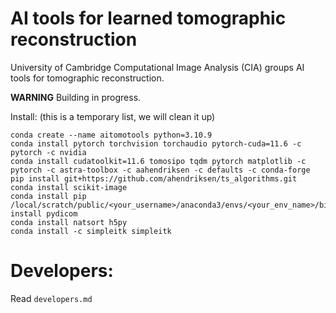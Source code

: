 # AI tools for learned tomographic reconstruction

University of Cambridge Computational Image Analysis (CIA) groups AI tools for tomographic reconstruction.


**WARNING** Building in progress.

Install: (this is a temporary list, we will clean it up)

```
conda create --name aitomotools python=3.10.9
conda install pytorch torchvision torchaudio pytorch-cuda=11.6 -c pytorch -c nvidia
conda install cudatoolkit=11.6 tomosipo tqdm pytorch matplotlib -c pytorch -c astra-toolbox -c aahendriksen -c defaults -c conda-forge
pip install git+https://github.com/ahendriksen/ts_algorithms.git
conda install scikit-image
conda install pip
/local/scratch/public/<your_username>/anaconda3/envs/<your_env_name>/bin/pip3 install pydicom
conda install natsort h5py
conda install -c simpleitk simpleitk
```


# Developers:
Read `developers.md`
